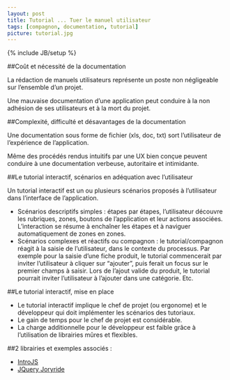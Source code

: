 ```yaml
---
layout: post
title: Tutorial ... Tuer le manuel utilisateur
tags: [compagnon, documentation, tutorial]
picture: tutorial.jpg
---
```

{% include JB/setup %}


##Coût et nécessité de la documentation

La rédaction de manuels utilisateurs représente un poste non négligeable sur l’ensemble d’un projet.

Une mauvaise documentation d’une application peut conduire à la non adhésion de ses utilisateurs et à la mort du projet.


##Complexité, difficulté et désavantages de la documentation

Une documentation sous forme de fichier (xls, doc, txt) sort l’utilisateur de l’expérience de l’application.

Même des procédés rendus intuitifs par une UX bien conçue peuvent conduire à une documentation verbeuse, autoritaire et intimidante.


##Le tutorial interactif, scénarios en adéquation avec l’utilisateur

Un tutorial interactif est un ou plusieurs scénarios proposés à l’utilisateur dans l’interface de l’application.

- Scénarios descriptifs simples : étapes par étapes, l’utilisateur découvre les rubriques, zones, boutons de l’application et leur actions associées. L’interaction se résume à enchaîner les étapes et à naviguer automatiquement de zones en zones.
- Scénarios complexes et réactifs ou compagnon : le tutorial/compagnon réagit à la saisie de l’utilisateur, dans le contexte du processus. Par exemple pour la saisie d’une fiche produit, le tutorial commencerait par inviter l’utilisateur à cliquer sur “ajouter”, puis ferait un focus sur le premier champs à saisir. Lors de l’ajout valide du produit, le tutorial pourrait inviter l’utilisateur à l’ajouter dans une catégorie. Etc.


##Le tutorial interactif, mise en place

- Le tutorial interactif implique le chef de projet (ou ergonome) et le développeur qui doit implémenter les scénarios des tutoriaux.
- Le gain de temps pour le chef de projet est considérable.
- La charge additionnelle pour le développeur est faible grâce à l’utilisation de librairies mûres et flexibles.


##2 librairies et exemples associés :

- [IntroJS](http://usablica.github.io/intro.js)
- [JQuery Joryride](http://zurb.com/playground/jquery-joyride-feature-tour-plugin)